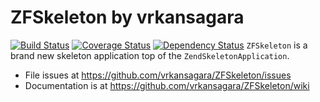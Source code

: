 # ZFSkeleton by vrkansagara

[![Build Status](https://travis-ci.org/vrkansagara/ZFSkeleton.svg?branch=master)](https://travis-ci.org/vrkansagara/ZFSkeleton)
[![Coverage Status](https://coveralls.io/repos/vrkansagara/ZFSkeleton/badge.svg?branch=master&service=github)](https://coveralls.io/github/vrkansagara/ZFSkeleton?branch=master)
[![Dependency Status](https://www.versioneye.com/user/projects/560bd4ab5a262f001e0007f4/badge.svg?style=flat)](https://www.versioneye.com/user/projects/560bd4ab5a262f001e0007f4)
`ZFSkeleton` is a brand new skeleton application top of the `ZendSkeletonApplication`.

- File issues at https://github.com/vrkansagara/ZFSkeleton/issues
- Documentation is at https://github.com/vrkansagara/ZFSkeleton/wiki
